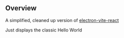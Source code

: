 ## Overview

A simplified, cleaned up version of [electron-vite-react](https://github.com/electron-vite/electron-vite-react)

Just displays the classic Hello World
